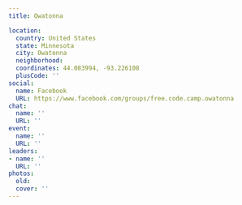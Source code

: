 ```yaml
---
title: Owatonna

location:
  country: United States
  state: Minnesota
  city: Owatonna
  neighborhood: 
  coordinates: 44.083994, -93.226108
  plusCode: ''
social:
  name: Facebook
  URL: https://www.facebook.com/groups/free.code.camp.owatonna
chat:
  name: ''
  URL: ''
event:
  name: ''
  URL: ''
leaders:
- name: ''
  URL: ''
photos:
  old: 
  cover: ''
---
```

